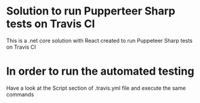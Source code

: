 # Solution to run Pupperteer Sharp tests on Travis CI

This is a .net core solution with React created to run Puppeteer Sharp tests on Travis CI

# In order to run the automated testing

Have a look at the Script section of .travis.yml file and execute the same commands


